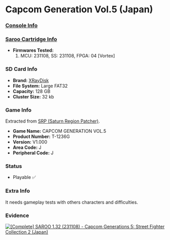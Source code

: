 # Capcom Generation Vol.5 (Japan)

### [Console Info](../../../../Info/Consoles/VA13/README.md)

### [Saroo Cartridge Info](../../../../Info/Cartridges/RetroGameParadiseStore/1.32F/README.md)

- <b>Firmwares Tested:</b>
  1. MCU: 231108, SS: 231108, FPGA: 04 [Vortex]

### SD Card Info

- <b>Brand:</b> [XRayDisk](https://s.click.aliexpress.com/e/_DFQnFSH)
- <b>File System:</b> Large FAT32
- <b>Capacity:</b> 128 GB
- <b>Cluster Size:</b> 32 kb

### Game Info

Extracted from [SRP (Saturn Region Patcher)](https://segaxtreme.net/resources/saturn-region-patcher.81/download).

- <b>Game Name:</b> CAPCOM GENERATION VOL.5
- <b>Product Number:</b> T-1236G
- <b>Version:</b> V1.000
- <b>Area Code:</b> J
- <b>Peripheral Code:</b> J

### Status

- Playable :white_check_mark:

### Extra Info

It needs gameplay tests with others characters and difficulties.

### Evidence

[![[Complete] SAROO 1.32 (231108) - Capcom Generations 5: Street Fighter Collection 2 (Japan)](https://img.youtube.com/vi/zURb4HVkROw/0.jpg)](https://www.youtube.com/watch?v=zURb4HVkROw)
